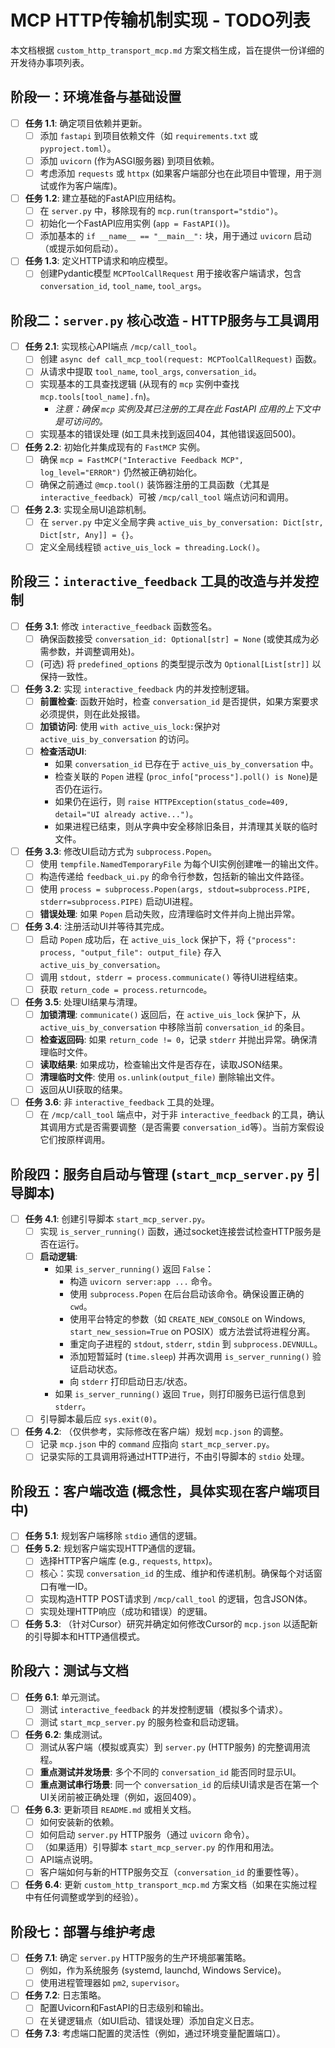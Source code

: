 # MCP HTTP传输机制实现 - TODO列表

本文档根据 `custom_http_transport_mcp.md` 方案文档生成，旨在提供一份详细的开发待办事项列表。

## 阶段一：环境准备与基础设置

*   [ ] **任务 1.1**: 确定项目依赖并更新。
    *   [ ] 添加 `fastapi` 到项目依赖文件（如 `requirements.txt` 或 `pyproject.toml`）。
    *   [ ] 添加 `uvicorn` (作为ASGI服务器) 到项目依赖。
    *   [ ] 考虑添加 `requests` 或 `httpx` (如果客户端部分也在此项目中管理，用于测试或作为客户端库)。
*   [ ] **任务 1.2**: 建立基础的FastAPI应用结构。
    *   [ ] 在 `server.py` 中，移除现有的 `mcp.run(transport="stdio")`。
    *   [ ] 初始化一个FastAPI应用实例 (`app = FastAPI()`)。
    *   [ ] 添加基本的 `if __name__ == "__main__":` 块，用于通过 `uvicorn` 启动（或提示如何启动）。
*   [ ] **任务 1.3**: 定义HTTP请求和响应模型。
    *   [ ] 创建Pydantic模型 `MCPToolCallRequest` 用于接收客户端请求，包含 `conversation_id`, `tool_name`, `tool_args`。

## 阶段二：`server.py` 核心改造 - HTTP服务与工具调用

*   [ ] **任务 2.1**: 实现核心API端点 `/mcp/call_tool`。
    *   [ ] 创建 `async def call_mcp_tool(request: MCPToolCallRequest)` 函数。
    *   [ ] 从请求中提取 `tool_name`, `tool_args`, `conversation_id`。
    *   [ ] 实现基本的工具查找逻辑 (从现有的 `mcp` 实例中查找 `mcp.tools[tool_name].fn`)。
        *   *注意：确保 `mcp` 实例及其已注册的工具在此 FastAPI 应用的上下文中是可访问的。*
    *   [ ] 实现基本的错误处理 (如工具未找到返回404，其他错误返回500)。
*   [ ] **任务 2.2**: 初始化并集成现有的 `FastMCP` 实例。
    *   [ ] 确保 `mcp = FastMCP("Interactive Feedback MCP", log_level="ERROR")` 仍然被正确初始化。
    *   [ ] 确保之前通过 `@mcp.tool()` 装饰器注册的工具函数（尤其是 `interactive_feedback`）可被 `/mcp/call_tool` 端点访问和调用。
*   [ ] **任务 2.3**: 实现全局UI追踪机制。
    *   [ ] 在 `server.py` 中定义全局字典 `active_uis_by_conversation: Dict[str, Dict[str, Any]] = {}`。
    *   [ ] 定义全局线程锁 `active_uis_lock = threading.Lock()`。

## 阶段三：`interactive_feedback` 工具的改造与并发控制

*   [ ] **任务 3.1**: 修改 `interactive_feedback` 函数签名。
    *   [ ] 确保函数接受 `conversation_id: Optional[str] = None` (或使其成为必需参数，并调整调用处)。
    *   [ ] (可选) 将 `predefined_options` 的类型提示改为 `Optional[List[str]]` 以保持一致性。
*   [ ] **任务 3.2**: 实现 `interactive_feedback` 内的并发控制逻辑。
    *   [ ] **前置检查**: 函数开始时，检查 `conversation_id` 是否提供，如果方案要求必须提供，则在此处报错。
    *   [ ] **加锁访问**: 使用 `with active_uis_lock:`保护对 `active_uis_by_conversation` 的访问。
    *   [ ] **检查活动UI**:
        *   如果 `conversation_id` 已存在于 `active_uis_by_conversation` 中。
        *   检查关联的 `Popen` 进程 (`proc_info["process"].poll() is None`)是否仍在运行。
        *   如果仍在运行，则 `raise HTTPException(status_code=409, detail="UI already active...")`。
        *   如果进程已结束，则从字典中安全移除旧条目，并清理其关联的临时文件。
*   [ ] **任务 3.3**: 修改UI启动方式为 `subprocess.Popen`。
    *   [ ] 使用 `tempfile.NamedTemporaryFile` 为每个UI实例创建唯一的输出文件。
    *   [ ] 构造传递给 `feedback_ui.py` 的命令行参数，包括新的输出文件路径。
    *   [ ] 使用 `process = subprocess.Popen(args, stdout=subprocess.PIPE, stderr=subprocess.PIPE)` 启动UI进程。
    *   [ ] **错误处理**: 如果 `Popen` 启动失败，应清理临时文件并向上抛出异常。
*   [ ] **任务 3.4**: 注册活动UI并等待其完成。
    *   [ ] 启动 `Popen` 成功后，在 `active_uis_lock` 保护下，将 `{"process": process, "output_file": output_file}` 存入 `active_uis_by_conversation`。
    *   [ ] 调用 `stdout, stderr = process.communicate()` 等待UI进程结束。
    *   [ ] 获取 `return_code = process.returncode`。
*   [ ] **任务 3.5**: 处理UI结果与清理。
    *   [ ] **加锁清理**: `communicate()` 返回后，在 `active_uis_lock` 保护下，从 `active_uis_by_conversation` 中移除当前 `conversation_id` 的条目。
    *   [ ] **检查返回码**: 如果 `return_code != 0`，记录 `stderr` 并抛出异常。确保清理临时文件。
    *   [ ] **读取结果**: 如果成功，检查输出文件是否存在，读取JSON结果。
    *   [ ] **清理临时文件**: 使用 `os.unlink(output_file)` 删除输出文件。
    *   [ ] 返回从UI获取的结果。
*   [ ] **任务 3.6**: 非 `interactive_feedback` 工具的处理。
    *   [ ] 在 `/mcp/call_tool` 端点中，对于非 `interactive_feedback` 的工具，确认其调用方式是否需要调整（是否需要 `conversation_id`等）。当前方案假设它们按原样调用。

## 阶段四：服务自启动与管理 (`start_mcp_server.py` 引导脚本)

*   [ ] **任务 4.1**: 创建引导脚本 `start_mcp_server.py`。
    *   [ ] 实现 `is_server_running()` 函数，通过socket连接尝试检查HTTP服务是否在运行。
    *   [ ] **启动逻辑**:
        *   如果 `is_server_running()` 返回 `False`：
            *   构造 `uvicorn server:app ...` 命令。
            *   使用 `subprocess.Popen` 在后台启动该命令。确保设置正确的 `cwd`。
            *   使用平台特定的参数（如 `CREATE_NEW_CONSOLE` on Windows, `start_new_session=True` on POSIX）或方法尝试将进程分离。
            *   重定向子进程的 `stdout`, `stderr`, `stdin` 到 `subprocess.DEVNULL`。
            *   添加短暂延时 (`time.sleep`) 并再次调用 `is_server_running()` 验证启动状态。
            *   向 `stderr` 打印启动日志/状态。
        *   如果 `is_server_running()` 返回 `True`，则打印服务已运行信息到 `stderr`。
    *   [ ] 引导脚本最后应 `sys.exit(0)`。
*   [ ] **任务 4.2**: （仅供参考，实际修改在客户端）规划 `mcp.json` 的调整。
    *   [ ] 记录 `mcp.json` 中的 `command` 应指向 `start_mcp_server.py`。
    *   [ ] 记录实际的工具调用将通过HTTP进行，不由引导脚本的 `stdio` 处理。

## 阶段五：客户端改造 (概念性，具体实现在客户端项目中)

*   [ ] **任务 5.1**: 规划客户端移除 `stdio` 通信的逻辑。
*   [ ] **任务 5.2**: 规划客户端实现HTTP通信的逻辑。
    *   [ ] 选择HTTP客户端库 (e.g., `requests`, `httpx`)。
    *   [ ] 核心：实现 `conversation_id` 的生成、维护和传递机制。确保每个对话窗口有唯一ID。
    *   [ ] 实现构造HTTP POST请求到 `/mcp/call_tool` 的逻辑，包含JSON体。
    *   [ ] 实现处理HTTP响应（成功和错误）的逻辑。
*   [ ] **任务 5.3**: （针对Cursor）研究并确定如何修改Cursor的 `mcp.json` 以适配新的引导脚本和HTTP通信模式。

## 阶段六：测试与文档

*   [ ] **任务 6.1**: 单元测试。
    *   [ ] 测试 `interactive_feedback` 的并发控制逻辑（模拟多个请求）。
    *   [ ] 测试 `start_mcp_server.py` 的服务检查和启动逻辑。
*   [ ] **任务 6.2**: 集成测试。
    *   [ ] 测试从客户端（模拟或真实）到 `server.py` (HTTP服务) 的完整调用流程。
    *   [ ] **重点测试并发场景**: 多个不同的 `conversation_id` 能否同时显示UI。
    *   [ ] **重点测试串行场景**: 同一个 `conversation_id` 的后续UI请求是否在第一个UI关闭前被正确处理（例如，返回409）。
*   [ ] **任务 6.3**: 更新项目 `README.md` 或相关文档。
    *   [ ] 如何安装新的依赖。
    *   [ ] 如何启动 `server.py` HTTP服务（通过 `uvicorn` 命令）。
    *   [ ] （如果适用）引导脚本 `start_mcp_server.py` 的作用和用法。
    *   [ ] API端点说明。
    *   [ ] 客户端如何与新的HTTP服务交互（`conversation_id` 的重要性等）。
*   [ ] **任务 6.4**: 更新 `custom_http_transport_mcp.md` 方案文档（如果在实施过程中有任何调整或学到的经验）。

## 阶段七：部署与维护考虑

*   [ ] **任务 7.1**: 确定 `server.py` HTTP服务的生产环境部署策略。
    *   [ ] 例如，作为系统服务 (systemd, launchd, Windows Service)。
    *   [ ] 使用进程管理器如 `pm2`, `supervisor`。
*   [ ] **任务 7.2**: 日志策略。
    *   [ ] 配置Uvicorn和FastAPI的日志级别和输出。
    *   [ ] 在关键逻辑点（如UI启动、错误处理）添加自定义日志。
*   [ ] **任务 7.3**: 考虑端口配置的灵活性（例如，通过环境变量配置端口）。
